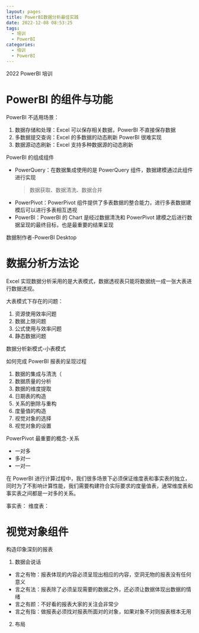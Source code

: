 ```yaml
---
layout: pages
title: PowerBI数据分析最佳实践
date: 2022-12-08 08:53:25
tags:
  - 培训
  - PowerBI
categories:
  - 培训
  - PowerBI
---
```


2022 PowerBI 培训

<!-- more -->

# PowerBI 的组件与功能

PowerBI 不适用场景：

1. 数据存储和处理：Excel 可以保存相关数据，PowerBI 不直接保存数据
2. 多数据提交查询：Excel 的多数据的动态刷新 PowerBI 很难实现
3. 数据源动态刷新：Excel 支持多种数据源的动态刷新

PowerBI 的组成组件

- PowerQuery：在数据集成使用的是 PowerQuery 组件，数据建模通过此组件进行实现
  > 数据获取、数据清洗、数据合并
- PowerPivot：PowerPivot 组件提供了多表数据的整合能力，进行多表数据建模后可以进行多表相互透视
- PowerBI：PowerBI 的 Chart 是经过数据清洗和 PowerPivot 建模之后进行数据呈现的最终目标，也是最重要的结果呈现

数据制作者-PowerBI Desktop

# 数据分析方法论

Excel 实现数据分析采用的是大表模式，数据透视表只能将数据统一成一张大表进行数据透视。

大表模式下存在的问题：

1. 资源使用效率问题
2. 数据上限问题
3. 公式使用与效率问题
4. 静态数据问题

数据分析新模式-小表模式

如何完成 PowerBI 报表的呈现过程

1. 数据的集成与清洗（
2. 数据质量的分析
3. 数据的维度提取
4. 日期表的构造
5. 关系的删除与重构
6. 度量值的构造
7. 视觉对象的选择
8. 视觉对象的设置

PowerPivot 最重要的概念-关系

- 一对多
- 多对一
- 一对一

在 PowerBI 进行计算过程中，我们很多场景下必须保证维度表和事实表的独立，同时为了不影响计算性能，我们需要构建符合实际要求的度量值表，通常维度表和事实表之间都是一对多的关系。

事实表：
维度表：

# 视觉对象组件

构造印象深刻的报表

1. 数据会说话

- 言之有物：报表体现的内容必须呈现出相应的内容，空洞无物的报表没有任何意义
- 言之有法：报表除了必须呈现需要的数据之外，还必须让数据体现出数据的情绪
- 言之有颜：不好看的报表大家的关注会非常少
- 言之有指：做报表必须找对报表所面对的对象，如果对象不对则报表根本无用

2. 布局

